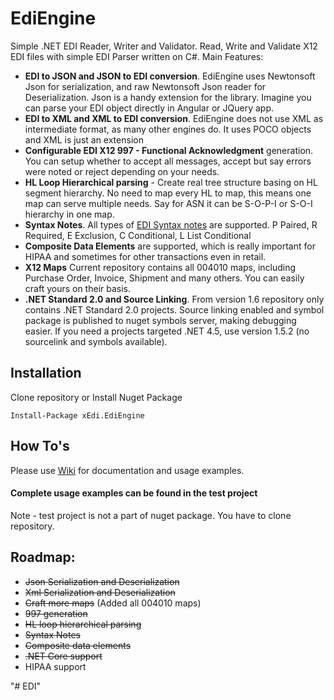 # EdiEngine
Simple .NET EDI Reader, Writer and Validator.
Read, Write and Validate X12 EDI files with simple EDI Parser written on C#.
Main Features:
* **EDI to JSON and JSON to EDI conversion**. 
EdiEngine uses Newtonsoft Json for serialization, and raw Newtonsoft Json reader for Deserialization. Json is a handy extension for the library. Imagine you can parse your EDI object directly in Angular or JQuery app.
* **EDI to XML and XML to EDI conversion**. EdiEngine does not use XML as intermediate format, as many other engines do. 
It uses POCO objects and XML is just an extension
* **Configurable EDI X12 997 - Functional Acknowledgment** generation. You can setup whether to accept all messages, accept but say errors were noted or reject depending on your needs.
* **HL Loop Hierarchical parsing** - Create real tree structure basing on HL segment hierarchy. No need to map every HL to map, this means one map can serve multiple needs. Say for ASN it can be S-O-P-I or S-O-I hierarchy in one map.
* **Syntax Notes**. All types of [EDI Syntax notes](https://github.com/olmelabs/EdiEngine/wiki/Syntax-Notes) are supported. P Paired, R Required, E Exclusion, C Conditional, L List Conditional
* **Composite Data Elements** are supported, which is really important for HIPAA and sometimes for other transactions even in retail.
* **X12 Maps** Current repository contains all 004010 maps, including Purchase Order, Invoice, Shipment and many others.
You can easily craft yours on their basis.
* **.NET Standard 2.0 and Source Linking**. From version 1.6 repository only contains .NET Standard 2.0 projects. Source linking enabled and symbol package is published to nuget symbols server, making debugging easier. If you need a projects targeted .NET 4.5, use version 1.5.2 (no sourcelink and symbols available). 

## Installation
Clone repository or Install Nuget Package
```
Install-Package xEdi.EdiEngine
```
## How To's
Please use [Wiki](https://github.com/olmelabs/EdiEngine/wiki) for documentation and usage examples.

#### Complete usage examples can be found in the test project ####
Note - test project is not a part of nuget package. You have to clone repository.

## Roadmap:
 - ~~Json Serialization and Deserialization~~
 - ~~Xml Serialization and Deserialization~~
 - ~~Craft more maps~~ (Added all 004010 maps)
 - ~~997 generation~~
 - ~~HL loop hierarchical parsing~~
 - ~~Syntax Notes~~
 - ~~Composite data elements~~
 - ~~.NET Core support~~
 - HIPAA support
  
"# EDI" 
